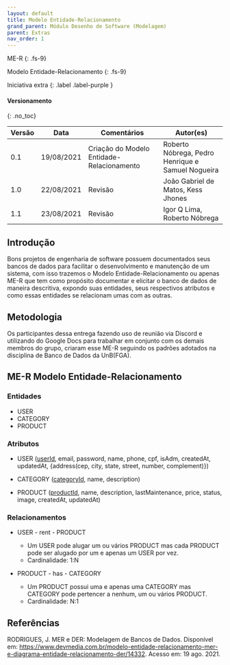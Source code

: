 ```yaml
---
layout: default
title: Modelo Entidade-Relacionamento
grand_parent: Módulo Desenho de Software (Modelagem)
parent: Extras
nav_order: 1
---
```


ME-R
{: .fs-9}

Modelo Entidade-Relacionamento
{: .fs-9}

Iniciativa extra
{: .label .label-purple }

#### Versionamento
{: .no_toc}

| Versão | Data       | Comentários                   | Autor(es)                                      |
| ------ | ---------- | ----------------------------- | ---------------------------------------------- |
| 0.1    | 19/08/2021 | Criação do Modelo Entidade-Relacionamento  | Roberto Nóbrega, Pedro Henrique e Samuel Nogueira |
| 1.0    | 22/08/2021 | Revisão  | João Gabriel de Matos, Kess Jhones |
| 1.1    | 23/08/2021 | Revisão  | Igor Q Lima, Roberto Nóbrega |

## Introdução

Bons projetos de engenharia de software possuem documentados seus bancos de dados para facilitar o desenvolvimento e manutenção de um sistema, com isso trazemos o Modelo Entidade-Relacionamento ou apenas ME-R que tem como propósito documentar e elicitar o banco de dados de maneira descritiva, expondo suas entidades, seus respectivos atributos e como essas entidades se relacionam umas com as outras.

## Metodologia

Os participantes dessa entrega fazendo uso de reunião via Discord e utilizando do Google Docs para trabalhar em conjunto com os demais membros do grupo, criaram esse ME-R seguindo os padrões adotados na disciplina de Banco de Dados da UnB(FGA).

## ME-R Modelo Entidade-Relacionamento

### Entidades

- USER
- CATEGORY
- PRODUCT

### Atributos

- USER (<u>userId</u>, email, password, name, phone, cpf, isAdm, createdAt, updatedAt, {address(cep, city, state, street, number, complement)})

- CATEGORY (<u>categoryId</u>, name, description)

- PRODUCT (<u>productId</u>, name, description, lastMaintenance, price, status, image, createdAt, updatedAt)

### Relacionamentos

- USER - rent - PRODUCT
  - Um USER pode alugar um ou vários PRODUCT mas cada PRODUCT pode ser alugado por um e apenas um USER por vez.
  - Cardinalidade: 1:N

- PRODUCT - has - CATEGORY
  - Um PRODUCT possui uma e apenas uma CATEGORY mas CATEGORY pode pertencer a nenhum, um ou vários PRODUCT.
  - Cardinalidade: N:1

## Referências

RODRIGUES, J. MER e DER: Modelagem de Bancos de Dados. Disponível em: <https://www.devmedia.com.br/modelo-entidade-relacionamento-mer-e-diagrama-entidade-relacionamento-der/14332>. Acesso em: 19 ago. 2021.
